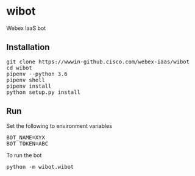 # wibot

Webex IaaS bot

## Installation
<pre>
git clone https://wwwin-github.cisco.com/webex-iaas/wibot
cd wibot
pipenv --python 3.6
pipenv shell
pipenv install
python setup.py install
</pre>

## Run

Set the following to environment variables
<pre>
BOT_NAME=XYX
BOT_TOKEN=ABC
</pre>

To run the bot

<pre>
python -m wibot.wibot
</pre>
